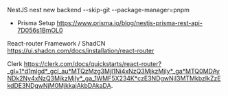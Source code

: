 NestJS
nest new backend --skip-git --package-manager=pnpm

- Prisma Setup
  https://www.prisma.io/blog/nestjs-prisma-rest-api-7D056s1BmOL0

React-router Framework / ShadCN
https://ui.shadcn.com/docs/installation/react-router

Clerk
https://clerk.com/docs/quickstarts/react-router?_gl=1*d1mlgd*_gcl_au*MTQzMzg3MjI1Ni4xNzQ3MjkzMjIy*_ga*MTQ0MDAyNDk2Ny4xNzQ3MjkzMjIy*_ga_1WMF5X234K*czE3NDgwNjI3MTMkbzIkZzEkdDE3NDgwNjM0MjkkajAkbDAkaDA.
